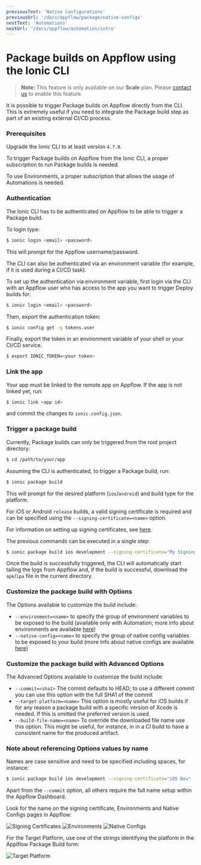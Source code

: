 ```yaml
---
previousText: 'Native Configurations'
previousUrl: '/docs/appflow/package/native-configs'
nextText: 'Automations'
nextUrl: '/docs/appflow/automation/intro'
---
```


# Package builds on Appflow using the Ionic CLI

<blockquote>
  <p><b>Note:</b> This feature is only available on our <b>Scale</b> plan. Please <a href="/sales">contact us</a> to enable this feature.</p>
</blockquote>

It is possible to trigger Package builds on Appflow directly from the CLI.
This is extremely useful if you need to integrate the Package build step as part of an existing external CI/CD process.

### Prerequisites
Upgrade the Ionic CLI to at least version `4.7.0`.

To trigger Package builds on Appflow from the Ionic CLI, a proper subscription to run Package builds is needed.

To use Environments, a proper subscription that allows the usage of Automations is needed.

### Authentication

The Ionic CLI has to be authenticated on Appflow to be able to trigger a Package build.

To login type:
```bash
$ ionic login <email> <password>
```

This will prompt for the Appflow username/password.

The CLI can also be authenticated via an environment variable (for example, if it is used during a CI/CD task).

To set up the authentication via environment variable, first login via the CLI with an Appflow user who has access to the app you want to trigger Deploy builds for:

```bash
$ ionic login <email> <password>
```

Then, export the authentication token:

```bash
$ ionic config get -g tokens.user
```

Finally, export the token in an environment variable of your shell or your CI/CD service.

```bash
$ export IONIC_TOKEN=<your token>
```

### Link the app

Your app must be linked to the remote app on Appflow. If the app is not linked yet, run:

```bash
$ ionic link <app id>
```

and commit the changes to `ionic.config.json`.


### Trigger a package build

Currently, Package builds can only be triggered from the root project directory:

```bash
$ cd /path/to/your/app
```

Assuming the CLI is authenticated, to trigger a Package build, run:

```bash
$ ionic package build
```

This will prompt for the desired platform (`ios`/`android`) and build type for the platform.

For iOS or Android `release` builds, a valid signing certificate is required and can be specified using the `--signing-certificate=<name>` option.

For information on setting up signing certificates, see [here](/docs/appflow/package/credentials).

The previous commands can be executed in a single step:

```bash
$ ionic package build ios development --signing-certificate="My Signing Certificate"
```

Once the build is successfully triggered, the CLI will automatically start tailing the logs from Appflow and, if the build is successful, download the `apk`/`ipa` file in the current directory.


### Customize the package build with Options

The Options available to customize the build include:

* `--environment=<name>` to specify the group of environment variables to be exposed to the build
(available only with Automation; more info about environments are available [here](/docs/appflow/environments/))
* `--native-config=<name>` to specify the group of native config variables to be exposed to your
build (more info about native configs are available [here](/docs/appflow/package/intro/#native-configs))


### Customize the package build with Advanced Options

The Advanced Options available to customize the build include:

* `--commit=<sha1>` The commit defaults to HEAD; to use a different commit you can use this option
with the full SHA1 of the commit
* `--target-platform=<name>` This option is mostly useful for iOS builds if for any reason a package build with a
specific version of Xcode is needed. If this is omitted the preferred version is used.
* `--build-file-name=<name>` To override the downloaded file name use this option. This might be useful, for instance, in in a CI
build to have a consistent name for the produced artifact.

### Note about referencing Options values by name

Names are case sensitive and need to be specified including spaces, for instance:

```bash
$ ionic package build ios development --signing-certificate="iOS Dev"
```

Apart from the `--commit` option, all others require the full name setup within the Appflow Dashboard.

Look for the name on the signing certificate, Environments and Native Configs pages in Appflow:

![Signing Certificates](/docs/assets/img/appflow/cli-security-profile-list.png)
![Environments](/docs/assets/img/appflow/cli-environments-list.png)
![Native Configs](/docs/assets/img/appflow/cli-native-config-list.png)

For the Target Platform, use one of the strings identifying the platform in the Applflow Package Build form:

![Target Platform](/docs/assets/img/appflow/cli-target-platform.png)
